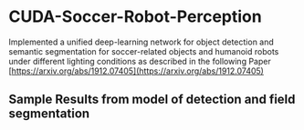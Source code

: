# CUDA-Soccer-Robot-Perception
 
Implemented a unified deep-learning network
for object detection and semantic segmentation for soccer-related objects
and humanoid robots under different lighting conditions as described in the following Paper [https://arxiv.org/abs/1912.07405](https://arxiv.org/abs/1912.07405)

## Sample Results from model of detection and field segmentation
 
